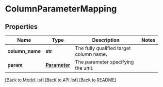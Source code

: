 # ColumnParameterMapping

## Properties
Name | Type | Description | Notes
------------ | ------------- | ------------- | -------------
**column_name** | **str** | The fully qualified target column name. | 
**param** | [**Parameter**](Parameter.md) | The parameter specifying the unit. | 

[[Back to Model list]](../README.md#documentation-for-models) [[Back to API list]](../README.md#documentation-for-api-endpoints) [[Back to README]](../README.md)


